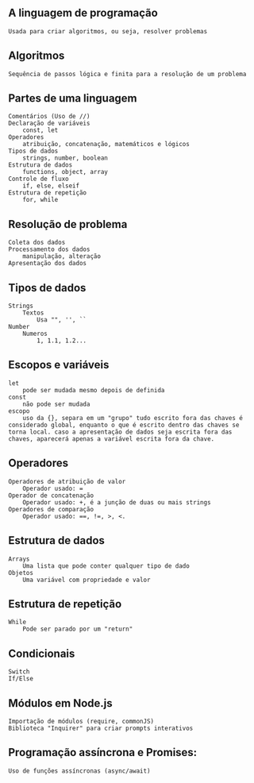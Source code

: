 ## A linguagem de programação
    Usada para criar algoritmos, ou seja, resolver problemas

## Algoritmos
    Sequência de passos lógica e finita para a resolução de um problema

## Partes de uma linguagem
    Comentários (Uso de //)
    Declaração de variáveis
        const, let
    Operadores
        atribuição, concatenação, matemáticos e lógicos
    Tipos de dados
        strings, number, boolean
    Estrutura de dados
        functions, object, array
    Controle de fluxo
        if, else, elseif
    Estrutura de repetição
        for, while

## Resolução de problema
    Coleta dos dados
    Processamento dos dados
        manipulação, alteração
    Apresentação dos dados

## Tipos de dados
    Strings
        Textos
            Usa "", '', ``
    Number
        Numeros
            1, 1.1, 1.2...

## Escopos e variáveis
    let
        pode ser mudada mesmo depois de definida
    const
        não pode ser mudada
    escopo
        uso da {}, separa em um "grupo" tudo escrito fora das chaves é considerado global, enquanto o que é escrito dentro das chaves se torna local. caso a apresentação de dados seja escrita fora das chaves, aparecerá apenas a variável escrita fora da chave.

## Operadores
    Operadores de atribuição de valor
        Operador usado: =
    Operador de concatenação
        Operador usado: +, é a junção de duas ou mais strings
    Operadores de comparação
        Operador usado: ==, !=, >, <. 

## Estrutura de dados
    Arrays
        Uma lista que pode conter qualquer tipo de dado
    Objetos
        Uma variável com propriedade e valor

## Estrutura de repetição
    While
        Pode ser parado por um "return"

## Condicionais
    Switch
    If/Else

## Módulos em Node.js
    Importação de módulos (require, commonJS)
    Biblioteca "Inquirer" para criar prompts interativos

## Programação assíncrona e Promises:
    Uso de funções assíncronas (async/await)
